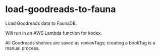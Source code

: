 # load-goodreads-to-fauna
Load Goodreads data to FaunaDB. 

Will run in an AWS Lambda function for kodex.

All Goodreads shelves are saved as reviewTags; creating a bookTag is a manual process.